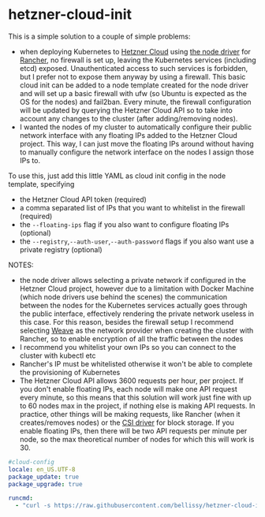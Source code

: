 # hetzner-cloud-init

This is a simple solution to a couple of simple problems: 

* when deploying Kubernetes to [Hetzner Cloud](https://www.hetzner.com/cloud) using [the node driver](https://github.com/mxschmitt/ui-driver-hetzner) for [Rancher](https://rancher.com/), no firewall is set up, leaving the Kubernetes services (including etcd) exposed. Unauthenticated access to such services is forbidden, but I prefer not to expose them anyway by using a firewall. This basic cloud init can be added to a node template created for the node driver and will set up a basic firewall with ufw (so Ubuntu is expected as the OS for the nodes) and fail2ban. Every minute, the firewall configuration will be updated by querying the Hetzner Cloud API so to take into account any changes to the cluster (after adding/removing nodes). 
* I wanted the nodes of my cluster to automatically configure their public network interface with any floating IPs added to the Hetzner Cloud project. This way, I can just move the floating IPs around without having to manually configure the network interface on the nodes I assign those IPs to.

To use this, just add this little YAML as cloud init config in the node template, specifying 

* the Hetzner Cloud API token (required)
* a comma separated list of IPs that you want to whitelist in the firewall (required)
* the `--floating-ips` flag if you also want to configure floating IPs (optional)
* the `--registry`,`--auth-user`,`--auth-password` flags if you also want use a private registry (optional)

NOTES: 

* the node driver allows selecting a private network if configured in the Hetzner Cloud project, however due to a limitation with Docker Machine (which node drivers use behind the scenes) the communication between the nodes for the Kubernetes services actually goes through the public interface, effectively rendering the private network useless in this case. For this reason, besides the firewall setup I recommend selecting [Weave](https://www.weave.works/blog/cni-for-docker-containers/) as the network provider when creating the cluster with Rancher, so to enable encryption of all the traffic between the nodes
* I recommend you whitelist your own IPs so you can connect to the cluster with kubectl etc
* Rancher's IP must be whitelisted otherwise it won't be able to complete the provisioning of Kubernetes
* The Hetzner Cloud API allows 3600 requests per hour, per project. If you don't enable floating IPs, each node will make one API request every minute, so this means that this solution will work just fine with up to 60 nodes max in the project, if nothing else is making API requests. In practice, other things will be making requests, like Rancher (when it creates/removes nodes) or the [CSI driver](https://github.com/hetznercloud/csi-driver) for block storage. If you enable floating IPs, then there will be two API requests per minute per node, so the max theoretical number of nodes for which this will work is 30.


```yaml
#cloud-config
locale: en_US.UTF-8
package_update: true
package_upgrade: true

runcmd:
  - "curl -s https://raw.githubusercontent.com/bellissy/hetzner-cloud-init/master/setup.sh | bash -s -- --hcloud-token <TOKEN> --whitelisted-ips <WHITELIST> --registry <REGISTRY_URL> --auth-user <AUTH_USER> --auth-password <AUTH-PASSWORD> --floating-ips"
```
